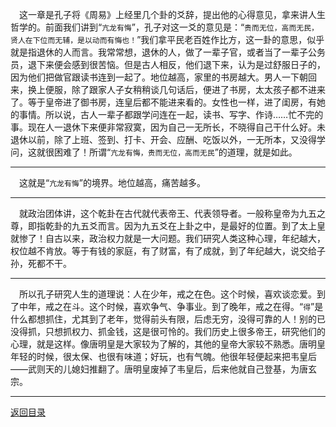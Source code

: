 &emsp;这一章是孔子将《周易》上经里几个卦的爻辞，提出他的心得意见，拿来讲人生哲学的。前面我们讲到“``亢龙有悔``”，孔子对这一爻的意见是：“``贵而无位，高而无民，贤人在下位而无辅，是以动而有悔也！``”我们拿平民老百姓作比方，这一卦的意思，似乎就是指退休的人而言。我常常想，退休的人，做了一辈子官，或者当了一辈子公务员，退下来便会感到很苦恼。但是古人相反，他们退下来，认为是过舒服日子的，因为他们把做官跟读书连到一起了。地位越高，家里的书房越大。男人一下朝回来，换上便服，除了跟家人子女稍稍谈几句话后，便进了书房，太太孩子都不进来了。等于皇帝进了御书房，连皇后都不能进来看的。女性也一样，进了闺房，有她的事情。所以说，古人一辈子都跟学问连在一起，读书、写字、作诗……忙不完的事。现在人一退休下来便非常寂寞，因为自己一无所长，不晓得自己干什么好。未退休以前，除了上班、签到、打卡、开会、应酬、吃饭以外，一无所本，又没得学问，这就很困难了！所谓“``亢龙有悔，贵而无位，高而无民``”的道理，就是如此。
___
&emsp;这就是“``亢龙有悔``”的境界。地位越高，痛苦越多。
___
&emsp;就政治团体讲，这个乾卦在古代就代表帝王、代表领导者。一般称皇帝为九五之尊，即指乾卦的九五爻而言。因为九五爻在上卦之中，是最好的位置。到了太上皇就惨了！自古以来，政治权力就是一大问题。我们研究人类这种心理，年纪越大，权位越不肯放。等于有钱的家庭，有了财富，有了成就，到了年纪越大，说交给子孙，死都不干。
___
&emsp;所以孔子研究人生的道理说：人在少年，戒之在色。这个时候，喜欢谈恋爱。到了中年，戒之在斗。这个时候，喜欢争气、争事业。到了晚年，戒之在得。“``得``”是什么都想抓住，尤其到了老年，觉得前头有限，后虑无穷，没得可靠的人！别的已没得抓，只想抓权力、抓金钱，这是很可怜的。我们历史上很多帝王，研究他们的心理，就是这样。像唐明皇是大家较为了解的，其他的皇帝大家较不熟悉。唐明皇年轻的时候，很太保、也很有味道；好玩，也有气魄。他很年轻便起来把韦皇后——武则天的儿媳妇推翻了。唐明皇废掉了韦皇后，后来他就自己登基，为唐玄宗。
___
[返回目录](../../../master/README.md#目录)